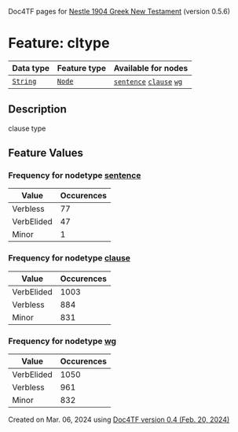Doc4TF pages for [Nestle 1904 Greek New Testament](https://github.com/saulocantanhede/tfgreek2/tree/main/tf) (version 0.5.6)
# Feature: cltype
Data type|Feature type|Available for nodes
---|---|---
[`String`](featurebydatatype.md#string)|[`Node`](featurebytype.md#node)| [`sentence`](featurebynodetype.md#sentence)  [`clause`](featurebynodetype.md#clause)  [`wg`](featurebynodetype.md#wg) 
## Description
clause type
## Feature Values
### Frequency for nodetype [sentence](featurebynodetype.md#sentence)
Value|Occurences
---|---
Verbless|77
VerbElided|47
Minor|1
### Frequency for nodetype [clause](featurebynodetype.md#clause)
Value|Occurences
---|---
VerbElided|1003
Verbless|884
Minor|831
### Frequency for nodetype [wg](featurebynodetype.md#wg)
Value|Occurences
---|---
VerbElided|1050
Verbless|961
Minor|832
 

Created on Mar. 06, 2024 using [Doc4TF  version 0.4 (Feb. 20, 2024)](https://github.com/tonyjurg/Doc4TF) 